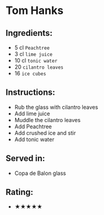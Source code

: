 # Tom Hanks

## Ingredients:
- 5 cl `Peachtree`
- 3 cl `lime juice`
- 10 cl `tonic water`
- 20 `cilantro leaves`
- 16 `ice cubes`

## Instructions:
- Rub the glass with cilantro leaves
- Add lime juice
- Muddle the cilantro leaves
- Add Peachtree
- Add crushed ice and stir
- Add tonic water

## Served in:
- Copa de Balon glass

## Rating:
- ★★★★★